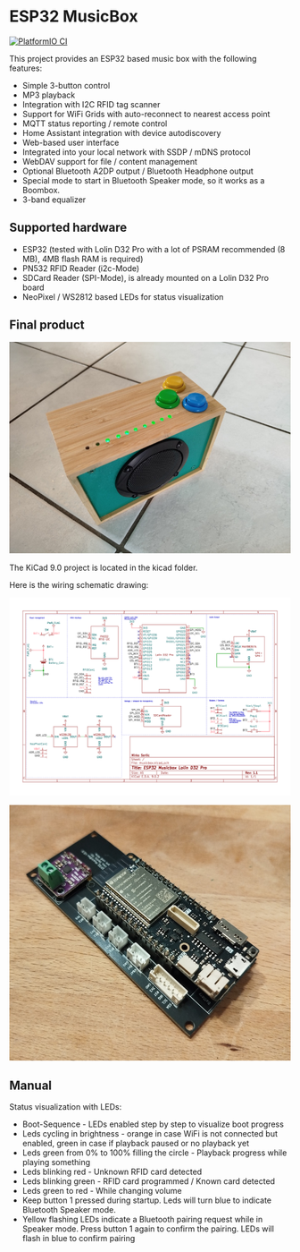 # ESP32 MusicBox

[![PlatformIO CI](https://github.com/mirkosertic/ESP32MusicBox/actions/workflows/build.yml/badge.svg)](https://github.com/mirkosertic/ESP32MusicBox/actions/workflows/build.yml)

This project provides an ESP32 based music box with the following features:

* Simple 3-button control
* MP3 playback
* Integration with I2C RFID tag scanner
* Support for WiFi Grids with auto-reconnect to nearest access point
* MQTT status reporting / remote control
* Home Assistant integration with device autodiscovery
* Web-based user interface
* Integrated into your local network with SSDP / mDNS protocol
* WebDAV support for file / content management
* Optional Bluetooth A2DP output / Bluetooth Headphone output
* Special mode to start in Bluetooth Speaker mode, so it works as a Boombox.
* 3-band equalizer

## Supported hardware

* ESP32 (tested with Lolin D32 Pro with a lot of PSRAM recommended (8 MB), 4MB flash RAM is required)
* PN532 RFID Reader (i2c-Mode)
* SDCard Reader (SPI-Mode), is already mounted on a Lolin D32 Pro board
* NeoPixel / WS2812 based LEDs for status visualization

## Final product

![box](doc/box.png)

The KiCad 9.0 project is located in the kicad folder.

Here is the wiring schematic drawing:

![schematics](doc/schematics.svg)

![pcb](doc/pcb.png)

## Manual

Status visualization with LEDs:

- Boot-Sequence - LEDs enabled step by step to visualize boot progress
- Leds cycling in brightness - orange in case WiFi is not connected but enabled, green in case if playback paused or no playback yet
- Leds green from 0% to 100% filling the circle - Playback progress while playing something
- Leds blinking red - Unknown RFID card detected
- Leds blinking green - RFID card programmed / Known card detected
- Leds green to red - While changing volume
- Keep button 1 pressed during startup. Leds will turn blue to indicate Bluetooth Speaker mode.
- Yellow flashing LEDs indicate a Bluetooth pairing request while in Speaker mode. Press button 1 again to confirm the pairing. LEDs will flash in blue to confirm pairing
